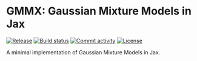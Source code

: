 # GMMX: Gaussian Mixture Models in Jax

[![Release](https://img.shields.io/github/v/release/adonath/gmmx)](https://img.shields.io/github/v/release/adonath/gmmx)
[![Build status](https://img.shields.io/github/actions/workflow/status/adonath/gmmx/main.yml?branch=main)](https://github.com/adonath/gmmx/actions/workflows/main.yml?query=branch%3Amain)
[![Commit activity](https://img.shields.io/github/commit-activity/m/adonath/gmmx)](https://img.shields.io/github/commit-activity/m/adonath/gmmx)
[![License](https://img.shields.io/github/license/adonath/gmmx)](https://img.shields.io/github/license/adonath/gmmx)

A minimal implementation of Gaussian Mixture Models in Jax.
